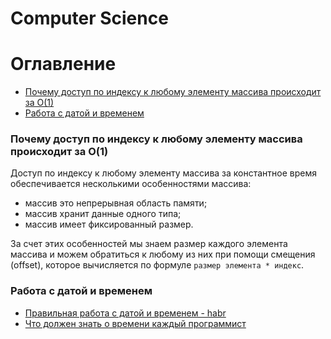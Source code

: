 Computer Science
================

# Оглавление

- [Почему доступ по индексу к любому элементу массива происходит за O(1)](#Почему-доступ-по-индексу-к-любому-элементу-массива-происходит-за-O(1))
- [Работа с датой и временем](#Работа-с-датой-и-временем)


<a name='Почему-доступ-по-индексу-к-любому-элементу-массива-происходит-за-O(1)'></a>
### Почему доступ по индексу к любому элементу массива происходит за O(1)

Доступ по индексу к любому элементу массива за константное время обеспечивается
несколькими особенностями массива:

- массив это непрерывная область памяти;
- массив хранит данные одного типа;
- массив имеет фиксированный размер.

За счет этих особенностей мы знаем размер каждого элемента массива и можем
обратиться к любому из них при помощи смещения (offset), которое вычисляется 
по формуле `размер элемента * индекс`.


<a name='Работа-с-датой-и-временем'></a>
### Работа с датой и временем

- [Правильная работа с датой и временем - habr](https://habr.com/ru/post/278527/)
- [Что должен знать о времени каждый программист](https://habr.com/ru/post/123461/)
